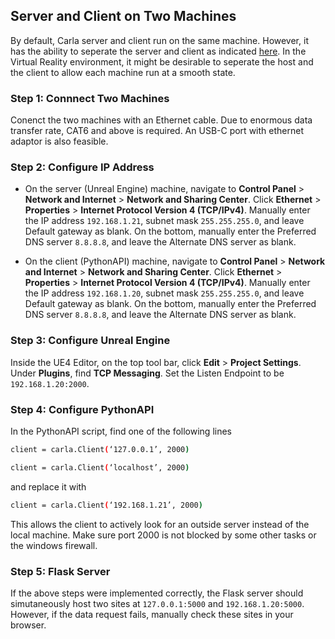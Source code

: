 ## Server and Client on Two Machines
By default, Carla server and client run on the same machine. However, it has the ability to seperate the
server and client as indicated [here](https://carla.readthedocs.io/en/stable/connecting_the_client/).
In the Virtual Reality environment, it might be desirable to seperate the host and the client to allow each
machine run at a smooth state.

### Step 1: Connnect Two Machines
Conenct the two machines with an Ethernet cable. Due to enormous data transfer rate, CAT6 and above is required.
An USB-C port with ethernet adaptor is also feasible.

### Step 2: Configure IP Address
* On the server (Unreal Engine) machine, navigate to __Control Panel__ > __Network and Internet__ > __Network and Sharing Center__.
Click __Ethernet__ > __Properties__ > __Internet Protocol Version 4 (TCP/IPv4)__. Manually enter the IP address `192.168.1.21`,
subnet mask `255.255.255.0`, and leave Default gateway as blank. On the bottom, manually enter the Preferred DNS server `8.8.8.8`,
and leave the Alternate DNS server as blank.

* On the client (PythonAPI) machine, navigate to __Control Panel__ > __Network and Internet__ > __Network and Sharing Center__.
Click __Ethernet__ > __Properties__ > __Internet Protocol Version 4 (TCP/IPv4)__. Manually enter the IP address `192.168.1.20`,
subnet mask `255.255.255.0`, and leave Default gateway as blank. On the bottom, manually enter the Preferred DNS server `8.8.8.8`,
and leave the Alternate DNS server as blank.

### Step 3: Configure Unreal Engine
Inside the UE4 Editor, on the top tool bar, click __Edit__ > __Project Settings__. Under __Plugins__, find __TCP Messaging__. 
Set the Listen Endpoint to be `192.168.1.20:2000`. 

### Step 4: Configure PythonAPI
In the PythonAPI script, find one of the following lines 
```sh
client = carla.Client(‘127.0.0.1’, 2000)
```
```sh
client = carla.Client(‘localhost’, 2000)
```
and replace it with 
```sh
client = carla.Client(‘192.168.1.21’, 2000)
``` 
This allows the client to actively look for an outside server
instead of the local machine. Make sure port 2000 is not blocked by some other tasks or the windows firewall.

### Step 5: Flask Server
If the above steps were implemented correctly, the Flask server should simutaneously host two sites at
`127.0.0.1:5000` and `192.168.1.20:5000`. However, if the data request fails, manually check these sites
in your browser.

